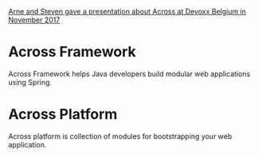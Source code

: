 [Arne and Steven gave a presentation about Across at Devoxx Belgium in November 2017](https://www.youtube.com/watch?v=00Jn3d12L2M)


# Across Framework

Across Framework helps Java developers build modular web applications
using Spring.


# Across Platform

Across platform is collection of modules for bootstrapping your web
application.
